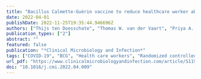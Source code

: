 ```yaml
---
title: "Bacillus Calmette-Guérin vaccine to reduce healthcare worker absenteeism in COVID-19 pandemic, a randomized controlled trial"
date: 2022-04-01
publishDate: 2022-11-25T19:35:44.946696Z
authors: ["Thijs ten Doesschate", "Thomas W. van der Vaart", "Priya A. Debisarun", "Esther Taks", "Simone J. C. F. M. Moorlag", "Nienke Paternotte", "Wim G. Boersma", "Vincent P. Kuiper", "Anna H. E. Roukens", "Bart J. A. Rijnders", "Andreas Voss", "Karin M. Veerman", "Angele P. M. Kerckhoffs", "Jaap ten Oever", "Reinout van Crevel", "Cees van Nieuwkoop", "Arief Lalmohamed", "Janneke H. H. M. van de Wijgert", "Mihai G. Netea", "Marc J. M. Bonten", "Cornelis H. van Werkhoven"]
publication_types: ["2"]
abstract: ""
featured: false
publication: "*Clinical Microbiology and Infection*"
tags: ["COVID-19", "BCG", "Health care workers", "Randomized controlled trial", "Trained immunity"]
url_pdf: "https://www.clinicalmicrobiologyandinfection.com/article/S1198-743X(22)00214-2/fulltext"
doi: "10.1016/j.cmi.2022.04.009"
---
```


